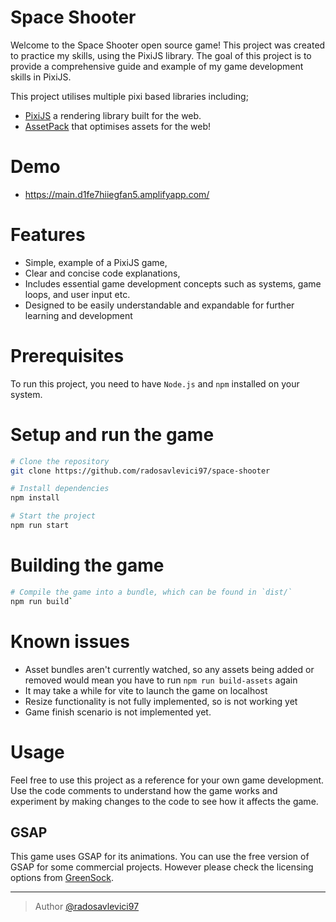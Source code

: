 # Space Shooter

Welcome to the Space Shooter open source game! This project was created to practice my skills, using the PixiJS library. The goal of this project is to provide a comprehensive guide and example of my game development skills in PixiJS.

This project utilises multiple pixi based libraries including;

- [PixiJS](https://github.com/pixijs/pixijs) a rendering library built for the web.
- [AssetPack](https://github.com/pixijs/assetpack) that optimises assets for the web!

# Demo

- https://main.d1fe7hiiegfan5.amplifyapp.com/

# Features

- Simple, example of a PixiJS game,
- Clear and concise code explanations,
- Includes essential game development concepts such as systems, game loops, and user input etc.
- Designed to be easily understandable and expandable for further learning and development

# Prerequisites

To run this project, you need to have `Node.js` and `npm` installed on your system.

# Setup and run the game

```sh
# Clone the repository
git clone https://github.com/radosavlevici97/space-shooter

# Install dependencies
npm install

# Start the project
npm run start
```

# Building the game

```sh
# Compile the game into a bundle, which can be found in `dist/`
npm run build`
```

# Known issues

- Asset bundles aren't currently watched, so any assets being added or removed would mean you have to run `npm run build-assets` again
- It may take a while for vite to launch the game on localhost
- Resize functionality is not fully implemented, so is not working yet
- Game finish scenario is not implemented yet.

# Usage

Feel free to use this project as a reference for your own game development. Use the code comments to understand how the game works and experiment by making changes to the code to see how it affects the game.

## GSAP

This game uses GSAP for its animations. You can use the free version of GSAP for some commercial projects. However please check the licensing options from [GreenSock](https://greensock.com/licensing/).

---

> Author [@radosavlevici97](https://github.com/https://github.com/radosavlevici97)
